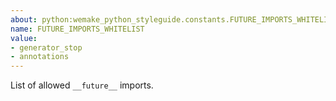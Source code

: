 ```yaml
---
about: python:wemake_python_styleguide.constants.FUTURE_IMPORTS_WHITELIST
name: FUTURE_IMPORTS_WHITELIST
value:
- generator_stop
- annotations
---
```


List of allowed `__future__` imports.